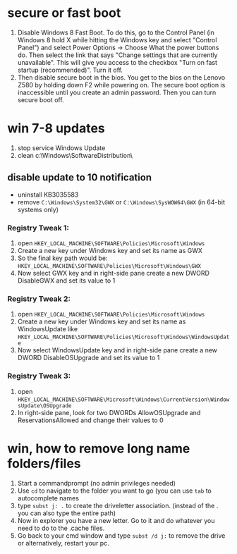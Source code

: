 # secure or fast boot
 1. Disable Windows 8 Fast Boot. To do this, go to the Control Panel
(in Windows 8 hold X while hitting the Windows key and select "Control Panel")
and select Power Options -> Choose What the power buttons do. Then select the link
that says "Change settings that are currently unavailable". This will give you access
to the checkbox "Turn on fast startup (recommended)". Turn it off.
 2. Then disable secure boot in the bios. You get to the bios on the Lenovo Z580
by holding down F2 while powering on. The secure boot option is inaccessible
until you create an admin password. Then you can turn secure boot off.

# win 7-8 updates
1. stop service Windows Update
2. clean c:\Windows\SoftwareDistribution\

## disable update to 10 notification
- uninstall KB3035583
- remove `C:\Windows\System32\GWX` or `C:\Windows\SysWOW64\GWX` (in 64-bit systems only)

### Registry Tweak 1:
1. open `HKEY_LOCAL_MACHINE\SOFTWARE\Policies\Microsoft\Windows`
2. Create a new key under Windows key and set its name as GWX
3. So the final key path would be: `HKEY_LOCAL_MACHINE\SOFTWARE\Policies\Microsoft\Windows\GWX`
4. Now select GWX key and in right-side pane create a new DWORD DisableGWX and set its value to 1

### Registry Tweak 2:
1. open `HKEY_LOCAL_MACHINE\SOFTWARE\Policies\Microsoft\Windows`
2. Create a new key under Windows key and set its name as WindowsUpdate like `HKEY_LOCAL_MACHINE\SOFTWARE\Policies\Microsoft\Windows\WindowsUpdate`
3. Now select WindowsUpdate key and in right-side pane create a new DWORD DisableOSUpgrade and set its value to 1

### Registry Tweak 3:
1. open `HKEY_LOCAL_MACHINE\SOFTWARE\Microsoft\Windows\CurrentVersion\WindowsUpdate\OSUpgrade`
2. In right-side pane, look for two DWORDs AllowOSUpgrade and ReservationsAllowed and change their values to 0

# win, how to remove long name folders/files
1. Start a commandprompt (no admin privileges needed)
2. Use `cd` to navigate to the folder you want to go (you can use `tab` to autocomplete names
3. type `subst j: .` to create the driveletter association. (instead of the . you can also type the entire path)
4. Now in explorer you have a new letter. Go to it and do whatever you need to do to the .cache files.
5. Go back to your cmd window and type `subst /d j:` to remove the drive or alternatively, restart your pc.
